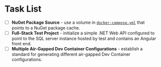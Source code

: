 # Task List

- [ ] **NuGet Package Source** - use a volume in [`docker-compose.yml`](./test/docker-compose.yml) that points to a NuGet package cache.
- [ ] **Full-Stack Test Project** - initialize a simple .NET Web API configured to point to the SQL server instance hosted by test and contains an Angular front end.
- [ ] **Multiple Air-Gapped Dev Container Configurations** - establish a standard for generating different air-gapped Dev Container configurations.